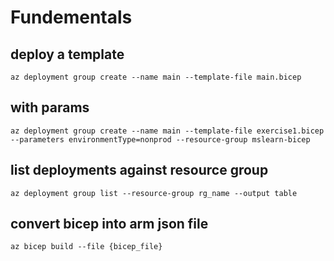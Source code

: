 # Fundementals

## deploy a template
`az deployment group create --name main --template-file main.bicep`
## with params
`az deployment group create --name main --template-file exercise1.bicep --parameters environmentType=nonprod --resource-group mslearn-bicep`
## list deployments against resource group
`az deployment group list --resource-group rg_name --output table`
## convert bicep into arm json file
`az bicep build --file {bicep_file}`